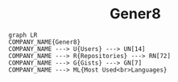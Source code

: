 <h1 align="center">Gener8</h1>

```mermaid
graph LR
COMPANY_NAME{Gener8}
COMPANY_NAME ---> U{Users} ---> UN[14]
COMPANY_NAME ---> R{Repositories} ---> RN[72]
COMPANY_NAME ---> G{Gists} ---> GN[7]
COMPANY_NAME ---> ML{Most Used<br>Languages}
```

